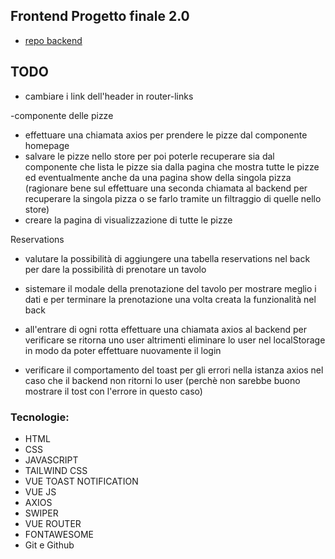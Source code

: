 ## Frontend Progetto finale 2.0

- [repo backend](https://github.com/Francescodc92/pizzeria-backend-laravel-11)

## TODO

- cambiare i link dell'header in router-links

-componente delle pizze

- effettuare una chiamata axios per prendere le pizze dal componente homepage
- salvare le pizze nello store per poi poterle recuperare sia dal componente che lista le pizze sia dalla pagina che mostra tutte le pizze ed eventualmente anche da una pagina show della singola pizza (ragionare bene sul effettuare una seconda chiamata al backend per recuperare la singola pizza o se farlo tramite un filtraggio di quelle nello store)
- creare la pagina di visualizzazione di tutte le pizze

Reservations

- valutare la possibilità di aggiungere una tabella reservations nel back per dare la possibilità di prenotare un tavolo
- sistemare il modale della prenotazione del tavolo per mostrare meglio i dati e per terminare la prenotazione una volta creata la funzionalità nel back

- all'entrare di ogni rotta effettuare una chiamata axios al backend per verificare se ritorna uno user altrimenti eliminare lo user nel localStorage in modo da poter effettuare nuovamente il login
- verificare il comportamento del toast per gli errori nella istanza axios nel caso che il backend non ritorni lo user (perchè non sarebbe buono mostrare il tost con l'errore in questo caso)

### Tecnologie:

- HTML
- CSS
- JAVASCRIPT
- TAILWIND CSS
- VUE TOAST NOTIFICATION
- VUE JS
- AXIOS
- SWIPER
- VUE ROUTER
- FONTAWESOME
- Git e Github
